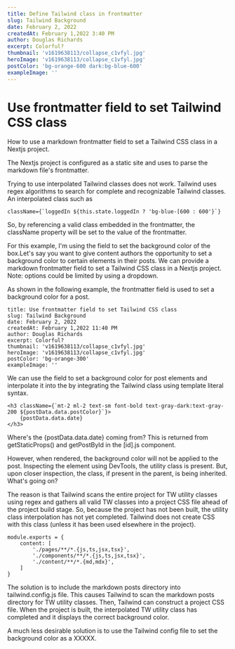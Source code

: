 ```yaml
---
title: Define Tailwind class in frontmatter
slug: Tailwind Background
date: February 2, 2022
createdAt: February 1,2022 3:40 PM
author: Douglas Richards
excerpt: Colorful?
thumbnail: 'v1619638113/collapse_c1vfyl.jpg'
heroImage: 'v1619638113/collapse_c1vfyl.jpg'
postColor: 'bg-orange-600 dark:bg-blue-600'
exampleImage: ''
---
```


# Use frontmatter field to set Tailwind CSS class

How to use a markdown frontmatter field to set a Tailwind CSS class in a Nextjs project.

The Nextjs project is configured as a static site and uses <gray-matter> to parse the markdown file's frontmatter.

Trying to use interpolated Tailwind classes does not work. Tailwind uses regex algorithms to search for complete and recognizable Tailwind classes. An interpolated class such as

```
className={`loggedIn ${this.state.loggedIn ? 'bg-blue-[600 : 600'}`}
```

So, by referencing a valid class embedded in the frontmatter, the className property will be set to the value of the frontmatter.

For this example, I'm using the <postColor> field to set the background color of the box.Let's say you want to give content authors the opportunity to set a background color to certain elements in their posts. We can provide a markdown frontmatter field to set a Tailwind CSS class in a Nextjs project. Note: options could be limited by using a dropdown.

As shown in the following example, the frontmatter field is used to set a background color for a post.

```
title: Use frontmatter field to set Tailwind CSS class
slug: Tailwind Background
date: February 2, 2022
createdAt: February 1,2022 11:40 PM
author: Douglas Richards
excerpt: Colorful?
thumbnail: 'v1619638113/collapse_c1vfyl.jpg'
heroImage: 'v1619638113/collapse_c1vfyl.jpg'
postColor: 'bg-orange-300'
exampleImage: ''
```

We can use the <postColor> field to set a background color for post elements and interpolate it into the <post> by integrating the Tailwind class using template literal syntax.

```
<h3 className={`mt-2 ml-2 text-sm font-bold text-gray-dark:text-gray-200 ${postData.data.postColor}`}>
	{postData.data.date}
</h3>
```

Where's the {postData.data.date} coming from? This is returned from getStaticProps() and getPostById in the [id].js component.

However, when rendered, the background color will not be applied to the post. Inspecting the element using DevTools, the utility class is present. But, upon closer inspection, the class, if present in the parent, is being inherited. What's going on?

The reason is that Tailwind scans the entire project for TW utility classes using regex and gathers all valid TW classes into a project CSS file ahead of the project build stage. So, because the project has not been built, the utility class interpolation has not yet completed. Tailwind does not create CSS with this class (unless it has been used elsewhere in the project).

```
module.exports = {
	content: [
		'./pages/**/*.{js,ts,jsx,tsx}',
		'./components/**/*.{js,ts,jsx,tsx}',
		'./content/**/*.{md,mdx}',
	]
}
```

The solution is to include the markdown posts directory into tailwind.config.js file. This causes Tailwind to scan the markdown posts directory for TW utility classes. Then, Tailwind can construct a project CSS file. When the project is built, the interpolated TW utility class has completed and it displays the correct background color.

A much less desirable solution is to use the Tailwind config file to set the background color as a XXXXX.
